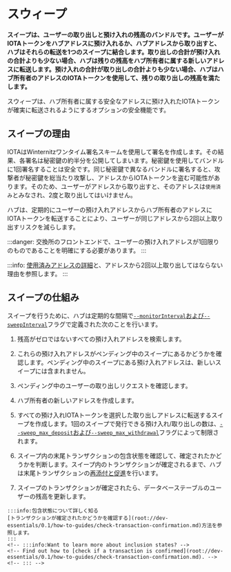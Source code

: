 # スウィープ
<!-- # Sweeps -->

**スイープは、ユーザーの取り出しと預け入れの残高のバンドルです。ユーザーがIOTAトークンをハブアドレスに預け入れるか、ハブアドレスから取り出すと、ハブはそれらの転送を1つのスイープに結合します。取り出しの合計が預け入れの合計よりも少ない場合、ハブは残りの残高をハブ所有者に属する新しいアドレスに転送します。預け入れの合計が取り出しの合計よりも少ない場合、ハブはハブ所有者のアドレスのIOTAトークンを使用して、残りの取り出しの残高を満たします。**
<!-- **A sweep is a bundle that balances users' withdrawals and deposits. When users deposit IOTA tokens into a Hub address or when users withdraw them from one, Hub combines those transfers into a sweep. If the total amount of withdrawals is less than the total amount of deposits, then Hub transfers the remaining balance to a new address that belongs to the Hub owner. If the total amount of deposits is less than the total amount of withdrawals, Hub uses the tokens in the Hub owner's addresses to fulfill the remaining withdrawal balance.** -->

スウィープは、ハブ所有者に属する安全なアドレスに預け入れたIOTAトークンが確実に転送されるようにするオプションの安全機能です。
<!-- Sweeps are an optional safety feature that ensures that deposited tokens are transferred to a secure address that belongs to the Hub owner. -->

## スイープの理由
<!-- ## The reason for sweeps -->

IOTAはWinternitzワンタイム署名スキームを使用して署名を作成します。その結果、各署名は秘密鍵の約半分を公開してしまいます。秘密鍵を使用してバンドルに1回署名することは安全です。同じ秘密鍵で異なるバンドルに署名すると、攻撃者が秘密鍵を総当たり攻撃し、アドレスからIOTAトークンを盗む可能性があります。そのため、ユーザーがアドレスから取り出すと、そのアドレスは`使用済み`とみなされ、2度と取り出してはいけません。
<!-- IOTA uses the Winternitz one-time signature scheme to create signatures. As a result, each signature exposes around half of the private key. Signing a bundle once with the a private key is safe. Signing a different bundle with the same private key may allow attackers to brute force the private key and steal IOTA tokens from the address. So, when a user withdraws from an address, that address is considered 'spent' and must never be withdrawn from again. -->

ハブは、定期的にユーザーの預け入れアドレスからハブ所有者のアドレスにIOTAトークンを転送することにより、ユーザーが同じアドレスから2回以上取り出すリスクを減らします。
<!-- Hub reduces the risk of a user withdrawing from the same address more than once by transferring IOTA tokens from users' deposit addresses to a Hub owner's address at regular intervals. -->

:::danger:
交換所のフロントエンドで、ユーザーの預け入れアドレスが1回限りのものであることを明確にする必要があります。
:::
<!-- :::danger: -->
<!-- You must make it clear on the exchange frontend that users' deposit addresses are for one-time use. -->
<!-- ::: -->

:::info:
[使用済みアドレスの詳細](root://dev-essentials/0.1/concepts/addresses-and-signatures.md#address-reuse)と、アドレスから2回以上取り出してはならない理由を参照します。
:::
<!-- :::info: -->
<!-- [Discover the details about spent addresses](root://dev-essentials/0.1/concepts/addresses-and-signatures.md#address-reuse) and why you must never withdraw from an address more than once. -->
<!-- ::: -->

## スイープの仕組み
<!-- ## How sweeps work -->

スイープを行うために、ハブは定期的な間隔で[`--monitorInterval`および`--sweepInterval`](../references/command-line-flags.md#monitorInterval)フラグで定義された次のことを行います。
<!-- To do a sweep, Hub does the following at regular intervals that are defined by the [`--monitorInterval` and `--sweepInterval`](../references/command-line-flags.md#monitorInterval) flags: -->

1. 残高がゼロではないすべての預け入れアドレスを検索します。
  <!-- 1. Find all deposit address that have a non-zero balance -->

2. これらの預け入れアドレスがペンディング中のスイープにあるかどうかを確認します。ペンディング中のスイープにある預け入れアドレスは、新しいスイープには含まれません。
  <!-- 2. Check whether those deposit addresses are in any pending sweeps. Any deposit addresses that are in pending sweeps aren't included in a new sweep. -->

3. ペンディング中のユーザーの取り出しリクエストを確認します。
  <!-- 3. Check for pending user withdrawal requests -->

4. ハブ所有者の新しいアドレスを作成します。
  <!-- 4. Create a new address for the Hub owner -->

5. すべての預け入れIOTAトークンを選択した取り出しアドレスに転送するスイープを作成します。1回のスイープで発行できる預け入れ/取り出しの数は、[`--sweep_max_deposit`および`--sweep_max_withdrawal`](../references/command-line-flags.md#sweepLimits)フラグによって制限されます。
  <!-- 5. Create a sweep that transfers any deposited IOTA tokens to the chosen withdrawal addresses. The number of deposits and withdrawals that can be issued in a single sweep is limited by the [`--sweep_max_deposit` and `--sweep_max_withdrawal`](../references/command-line-flags.md#sweepLimits) flags. -->

6. スイープ内の末尾トランザクションの包含状態を確認して、確定されたかどうかを判断します。スイープ内のトランザクションが確定されるまで、ハブは末尾トランザクションの[再添付と促進](root://dev-essentials/0.1/concepts/reattach-rebroadcast-promote.md)を行います。
  <!-- 6. Check the inclusion state of the tail transaction in the sweep to determine if it's been confirmed. Hub [reattaches and promotes](root://dev-essentials/0.1/concepts/reattach-rebroadcast-promote.md) the tail transaction until the transactions in the sweep are confirmed. -->

7. スイープのトランザクションが確定されたら、データベーステーブルのユーザーの残高を更新します。
  <!-- 7. Update the users' balances in the database tables when the transactions in the sweep are confirmed -->

    :::info:包含状態について詳しく知る
    [トランザクションが確定されたかどうかを確認する](root://dev-essentials/0.1/how-to-guides/check-transaction-confirmation.md)方法を参照します。
    :::
    <!-- :::info:Want to learn more about inclusion states? -->
    <!-- Find out how to [check if a transaction is confirmed](root://dev-essentials/0.1/how-to-guides/check-transaction-confirmation.md). -->
    <!-- ::: -->
